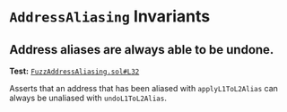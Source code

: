 # `AddressAliasing` Invariants
 
## Address aliases are always able to be undone.
**Test:** [`FuzzAddressAliasing.sol#L32`](https://github.com/ethereum-optimism/optimism/tree/develop/packages/contracts-bedrock/contracts/echidna/FuzzAddressAliasing.sol#L32)

Asserts that an address that has been aliased with `applyL1ToL2Alias` can always be unaliased with `undoL1ToL2Alias`. 
 
